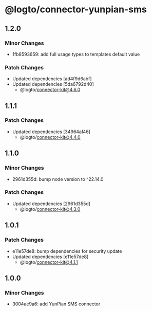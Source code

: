 # @logto/connector-yunpian-sms

## 1.2.0

### Minor Changes

- 1fb8593659: add full usage types to templates default value

### Patch Changes

- Updated dependencies [ad4f9d6abf]
- Updated dependencies [5da6792d40]
  - @logto/connector-kit@4.6.0

## 1.1.1

### Patch Changes

- Updated dependencies [34964af46]
  - @logto/connector-kit@4.4.0

## 1.1.0

### Minor Changes

- 2961d355d: bump node version to ^22.14.0

### Patch Changes

- Updated dependencies [2961d355d]
  - @logto/connector-kit@4.3.0

## 1.0.1

### Patch Changes

- e11e57de8: bump dependencies for security update
- Updated dependencies [e11e57de8]
  - @logto/connector-kit@4.1.1

## 1.0.0

### Minor Changes

- 3004ae9a6: add YunPian SMS connector
